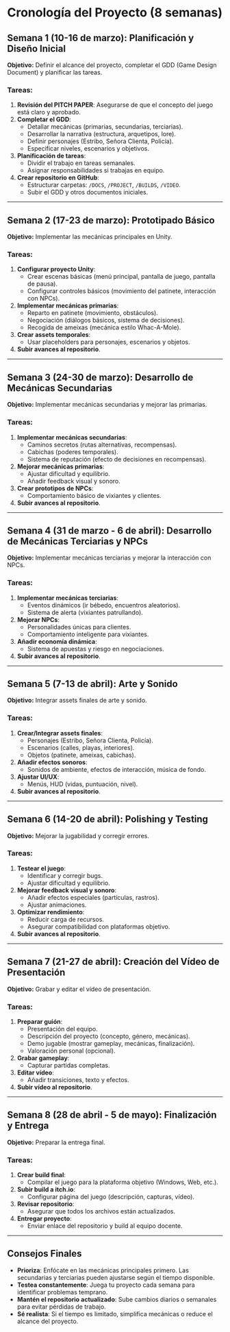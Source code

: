 # Cronología del Proyecto (8 semanas)

## Semana 1 (10-16 de marzo): Planificación y Diseño Inicial

**Objetivo:** Definir el alcance del proyecto, completar el GDD (Game Design Document) y planificar las tareas.

### Tareas:

1. **Revisión del PITCH PAPER**: Asegurarse de que el concepto del juego está claro y aprobado.
2. **Completar el GDD**:
   - Detallar mecánicas (primarias, secundarias, terciarias).
   - Desarrollar la narrativa (estructura, arquetipos, lore).
   - Definir personajes (Estribo, Señora Clienta, Policía).
   - Especificar niveles, escenarios y objetivos.
3. **Planificación de tareas**:
   - Dividir el trabajo en tareas semanales.
   - Asignar responsabilidades si trabajas en equipo.
4. **Crear repositorio en GitHub**:
   - Estructurar carpetas: `/DOCS`, `/PROJECT`, `/BUILDS`, `/VIDEO`.
   - Subir el GDD y otros documentos iniciales.

---

## Semana 2 (17-23 de marzo): Prototipado Básico

**Objetivo:** Implementar las mecánicas principales en Unity.

### Tareas:

1. **Configurar proyecto Unity**:
   - Crear escenas básicas (menú principal, pantalla de juego, pantalla de pausa).
   - Configurar controles básicos (movimiento del patinete, interacción con NPCs).
2. **Implementar mecánicas primarias**:
   - Reparto en patinete (movimiento, obstáculos).
   - Negociación (diálogos básicos, sistema de decisiones).
   - Recogida de ameixas (mecánica estilo Whac-A-Mole).
3. **Crear assets temporales**:
   - Usar placeholders para personajes, escenarios y objetos.
4. **Subir avances al repositorio**.

---

## Semana 3 (24-30 de marzo): Desarrollo de Mecánicas Secundarias

**Objetivo:** Implementar mecánicas secundarias y mejorar las primarias.

### Tareas:

1. **Implementar mecánicas secundarias**:
   - Caminos secretos (rutas alternativas, recompensas).
   - Cabichas (poderes temporales).
   - Sistema de reputación (efecto de decisiones en recompensas).
2. **Mejorar mecánicas primarias**:
   - Ajustar dificultad y equilibrio.
   - Añadir feedback visual y sonoro.
3. **Crear prototipos de NPCs**:
   - Comportamiento básico de vixiantes y clientes.
4. **Subir avances al repositorio**.

---

## Semana 4 (31 de marzo - 6 de abril): Desarrollo de Mecánicas Terciarias y NPCs

**Objetivo:** Implementar mecánicas terciarias y mejorar la interacción con NPCs.

### Tareas:

1. **Implementar mecánicas terciarias**:
   - Eventos dinámicos (ir bébedo, encuentros aleatorios).
   - Sistema de alerta (vixiantes patrullando).
2. **Mejorar NPCs**:
   - Personalidades únicas para clientes.
   - Comportamiento inteligente para vixiantes.
3. **Añadir economía dinámica**:
   - Sistema de apuestas y riesgo en negociaciones.
4. **Subir avances al repositorio**.

---

## Semana 5 (7-13 de abril): Arte y Sonido

**Objetivo:** Integrar assets finales de arte y sonido.

### Tareas:

1. **Crear/Integrar assets finales**:
   - Personajes (Estribo, Señora Clienta, Policía).
   - Escenarios (calles, playas, interiores).
   - Objetos (patinete, ameixas, cabichas).
2. **Añadir efectos sonoros**:
   - Sonidos de ambiente, efectos de interacción, música de fondo.
3. **Ajustar UI/UX**:
   - Menús, HUD (vidas, puntuación, nivel).
4. **Subir avances al repositorio**.

---

## Semana 6 (14-20 de abril): Polishing y Testing

**Objetivo:** Mejorar la jugabilidad y corregir errores.

### Tareas:

1. **Testear el juego**:
   - Identificar y corregir bugs.
   - Ajustar dificultad y equilibrio.
2. **Mejorar feedback visual y sonoro**:
   - Añadir efectos especiales (partículas, rastros).
   - Ajustar animaciones.
3. **Optimizar rendimiento**:
   - Reducir carga de recursos.
   - Asegurar compatibilidad con plataformas objetivo.
4. **Subir avances al repositorio**.

---

## Semana 7 (21-27 de abril): Creación del Vídeo de Presentación

**Objetivo:** Grabar y editar el vídeo de presentación.

### Tareas:

1. **Preparar guión**:
   - Presentación del equipo.
   - Descripción del proyecto (concepto, género, mecánicas).
   - Demo jugable (mostrar gameplay, mecánicas, finalización).
   - Valoración personal (opcional).
2. **Grabar gameplay**:
   - Capturar partidas completas.
3. **Editar vídeo**:
   - Añadir transiciones, texto y efectos.
4. **Subir vídeo al repositorio**.

---

## Semana 8 (28 de abril - 5 de mayo): Finalización y Entrega

**Objetivo:** Preparar la entrega final.

### Tareas:

1. **Crear build final**:
   - Compilar el juego para la plataforma objetivo (Windows, Web, etc.).
2. **Subir build a itch.io**:
   - Configurar página del juego (descripción, capturas, vídeo).
3. **Revisar repositorio**:
   - Asegurar que todos los archivos están actualizados.
4. **Entregar proyecto**:
   - Enviar enlace del repositorio y build al equipo docente.

---

## Consejos Finales

- **Prioriza**: Enfócate en las mecánicas principales primero. Las secundarias y terciarias pueden ajustarse según el tiempo disponible.
- **Testea constantemente**: Juega tu proyecto cada semana para identificar problemas temprano.
- **Mantén el repositorio actualizado**: Sube cambios diarios o semanales para evitar pérdidas de trabajo.
- **Sé realista**: Si el tiempo es limitado, simplifica mecánicas o reduce el alcance del proyecto.
